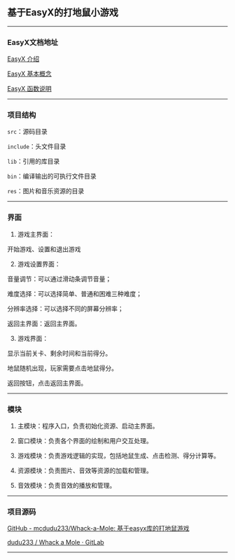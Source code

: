 ## 基于EasyX的打地鼠小游戏

---

### EasyX文档地址

[EasyX 介绍](https://docs.easyx.cn/zh-cn/intro)

[EasyX 基本概念](https://docs.easyx.cn/zh-cn/concepts)

[EasyX 函数说明](https://docs.easyx.cn/zh-cn/reference)

---

### 项目结构

`src`：源码目录

`include`：头文件目录

`lib`：引用的库目录

`bin`：编译输出的可执行文件目录

`res`：图片和音乐资源的目录

---

### 界面

1. 游戏主界面：

开始游戏、设置和退出游戏

2. 游戏设置界面：

音量调节：可以通过滑动条调节音量；

难度选择：可以选择简单、普通和困难三种难度；

分辨率选择：可以选择不同的屏幕分辨率；

返回主界面：返回主界面。

3. 游戏界面：

显示当前关卡、剩余时间和当前得分。

地鼠随机出现，玩家需要点击地鼠得分。

返回按钮，点击返回主界面。

---

### 模块

1. 主模块：程序入口，负责初始化资源、启动主界面。

2. 窗口模块：负责各个界面的绘制和用户交互处理。

3. 游戏模块：负责游戏逻辑的实现，包括地鼠生成、点击检测、得分计算等。

4. 资源模块：负责图片、音效等资源的加载和管理。

5. 音效模块：负责音效的播放和管理。

---

### 项目源码

[GitHub - mcdudu233/Whack-a-Mole: 基于easyx库的打地鼠游戏](https://github.com/mcdudu233/Whack-a-Mole)

[dudu233 / Whack a Mole · GitLab](https://gitlab.dorm.mcso.top/dudu233/whack-a-mole)

---
